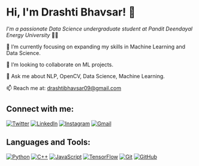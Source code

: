 # Hi, I'm Drashti Bhavsar! 👋

*I'm a passionate Data Science undergraduate student at Pandit Deendayal Energy University* ✌🏻 

🔭 I’m currently focusing on expanding my skills in Machine Learning and Data Science.

🤝 I’m looking to collaborate on ML projects.

💬 Ask me about NLP, OpenCV, Data Science, Machine Learning.

📫 Reach me at: drashtibhavsar09@gmail.com

## Connect with me:
[![Twitter](https://img.shields.io/badge/Twitter-Profile-informational?style=flat&logo=twitter&logoColor=white&color=1CA2F1)](https://twitter.com/BhavsarDrashti2)
[![LinkedIn](https://img.shields.io/badge/LinkedIn-Profile-informational?style=flat&logo=linkedin&logoColor=white&color=0A66C2)](https://www.linkedin.com/in/drashtibhavsar9/)
[![Instagram](https://img.shields.io/badge/Instagram-Profile-informational?style=flat&logo=instagram&logoColor=white&color=E4405F)](https://www.instagram.com/_drashti09/)
[![Gmail](https://img.shields.io/badge/Gmail-Profile-informational?style=flat&logo=gmail&logoColor=white&color=D14836)](mailto:drashtibhavsar09@gmail.com)

## Languages and Tools:
[![Python](https://img.shields.io/badge/Python-Profile-informational?style=flat&logo=python&logoColor=white&color=3776AB)](#)
[![C++](https://img.shields.io/badge/C++-Profile-informational?style=flat&logo=cplusplus&logoColor=white&color=00599C)](#)
[![JavaScript](https://img.shields.io/badge/JavaScript-Profile-informational?style=flat&logo=javascript&logoColor=white&color=F7DF1E)](#)
[![TensorFlow](https://img.shields.io/badge/TensorFlow-Profile-informational?style=flat&logo=tensorflow&logoColor=white&color=FF6F00)](#)
[![Git](https://img.shields.io/badge/Git-Profile-informational?style=flat&logo=git&logoColor=white&color=F05032)](#)
[![GitHub](https://img.shields.io/badge/GitHub-Profile-informational?style=flat&logo=github&logoColor=white&color=181717)](#)
